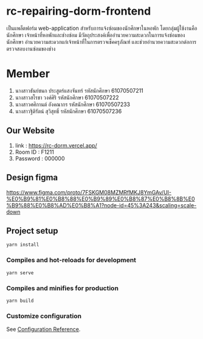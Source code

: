 # rc-repairing-dorm-frontend
เป็นแพล็ตฟอร์ม web-application สำหรับการแจ้งซ่อมของนักศึกษาในหอพัก โดยกลุ่มผู้ใช้งานคือนักศึกษา เจ้าหน้าที่หอพักและช่างซ่อม มีวัตถุประสงค์เพื่ออำนวยความสะดวกในการแจ้งซ่อมของนักศึกษา อำนวยความสะดวกแก่เจ้าหน้าที่ในการตรวจเช็คครุภัณฑ์ และช่วยอำนวยความสะดวกต่อการตรวจสอบงานซ่อมของช่าง

# Member
1. นางสาวธันย์ชนก ประสูตร์แสงจันทร์ 		รหัสนักศึกษา 61070507211
2. นางสาวสโรชา วงศ์ศิริ 			รหัสนักศึกษา 61070507222
3. นางสาวศศิกานต์ อังคณากร 			รหัสนักศึกษา 61070507233
4. นางสาวฐิติรัตน์ สุวิสุทธิ์ 			รหัสนักศึกษา 61070507236

## Our Website
1. link : https://rc-dorm.vercel.app/
2. Room ID : F1211
3. Password  : 000000

## Design figma
https://www.figma.com/proto/7FSKGM08MZMRfMKJ8YmGAv/UI-%E0%B9%81%E0%B8%88%E0%B9%89%E0%B8%87%E0%B8%8B%E0%B9%88%E0%B8%AD%E0%B8%A1?node-id=45%3A243&scaling=scale-down

## Project setup

```
yarn install
```

### Compiles and hot-reloads for development
```
yarn serve
```

### Compiles and minifies for production
```
yarn build
```

### Customize configuration
See [Configuration Reference](https://cli.vuejs.org/config/).
